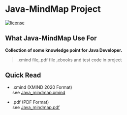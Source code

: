 # Java-MindMap Project
[![license](https://img.shields.io/github/license/KangSpace/java-mindmap)](https://www.gnu.org/licenses/gpl-3.0.en.html)

## What Java-MindMap Use For
**Collection of some knowledge point for Java Developer.**
>.xmind file,.pdf file ,ebooks and test code in project  

## Quick Read
* .xmind (XMIND 2020 Format)  
see [Java_mindmap.xmind](mindmap/Java_mindmap.xmind)  

* .pdf (PDF Format)  
see [Java_mindmap.pdf](mindmap/Java_mindmap.pdf)
